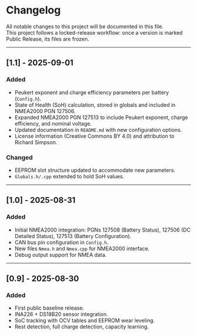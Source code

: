 # Changelog

All notable changes to this project will be documented in this file.  
This project follows a locked-release workflow: once a version is marked Public Release, its files are frozen.

---

## [1.1] - 2025-09-01
### Added
- Peukert exponent and charge efficiency parameters per battery (`Config.h`).
- State of Health (SoH) calculation, stored in globals and included in NMEA2000 PGN 127506.
- Expanded NMEA2000 PGN 127513 to include Peukert exponent, charge efficiency, and nominal voltage.
- Updated documentation in `README.md` with new configuration options.
- License information (Creative Commons BY 4.0) and attribution to Richard Simpson.

### Changed
- EEPROM slot structure updated to accommodate new parameters.
- `Globals.h/.cpp` extended to hold SoH values.

---

## [1.0] - 2025-08-31
### Added
- Initial NMEA2000 integration: PGNs 127508 (Battery Status), 127506 (DC Detailed Status), 127513 (Battery Configuration).
- CAN bus pin configuration in `Config.h`.
- New files `Nmea.h` and `Nmea.cpp` for NMEA2000 interface.
- Debug output support for NMEA data.

---

## [0.9] - 2025-08-30
### Added
- First public baseline release.
- INA226 + DS18B20 sensor integration.
- SoC tracking with OCV tables and EEPROM wear leveling.
- Rest detection, full charge detection, capacity learning.
